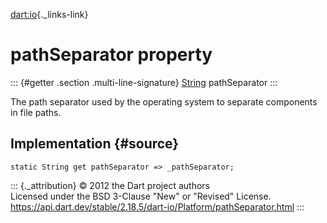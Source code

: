 [dart:io](../../dart-io/dart-io-library){._links-link}

pathSeparator property
======================

::: {#getter .section .multi-line-signature}
[String](../../dart-core/string-class) pathSeparator
:::

The path separator used by the operating system to separate components
in file paths.

Implementation {#source}
--------------

``` {.language-dart data-language="dart"}
static String get pathSeparator => _pathSeparator;
```

::: {._attribution}
© 2012 the Dart project authors\
Licensed under the BSD 3-Clause \"New\" or \"Revised\" License.\
<https://api.dart.dev/stable/2.18.5/dart-io/Platform/pathSeparator.html>
:::
